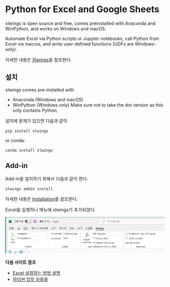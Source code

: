 # Python for Excel and Google Sheets
xlwings is open source and free, comes preinstalled with Anaconda and WinPython, and works on Windows and macOS.

Automate Excel via Python scripts or Jupyter notebooks, call Python from Excel via macros, and write user-defined functions (UDFs are Windows-only).

자세한 내용은 [Xlwings](https://www.xlwings.org/)을 참조한다. 


## 설치 

xlwings comes pre-installed with

* Anaconda (Windows and macOS)
* WinPython (Windows only) Make sure not to take the dot version as this only contains Python.

설치에 문제가 있으면 다음과 같이 
```shell
pip install xlwings
```
or conda:
```shell
conda install xlwings
```


## Add-in 
Add-in을 설치하기 위해서 다음과 같이 한다. 
```
xlwings addin install
```

자세한 내용은 [Installation](https://docs.xlwings.org/en/stable/installation.html)를 참조한다. 


Excel을 실행하니 메뉴에 xlwings가 추가되었다. 


![](../../.gitbook/assets/python/devops/xlwings01.png)




**다음 사이트 참조**     
* [Excel 설정하는 방법 설명](https://blog.naver.com/PostView.naver?blogId=o12486vs2&logNo=222270908439)     
* [파이썬 업무 자동화](https://wikidocs.net/157782)     
